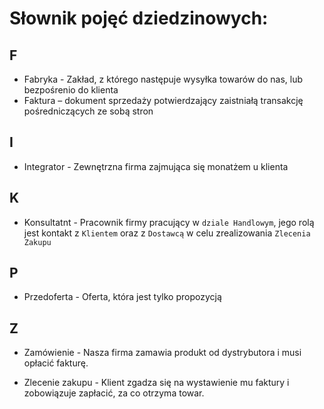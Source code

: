 # Słownik pojęć dziedzinowych:

## F
- Fabryka - Zakład, z którego następuje wysyłka towarów do nas, lub bezpośrenio do klienta
- Faktura – dokument sprzedaży potwierdzający zaistniałą transakcję pośredniczących ze sobą stron

## I

- Integrator - Zewnętrzna firma zajmująca się monatżem u klienta

## K
- Konsultatnt - Pracownik firmy pracujący w `dziale Handlowym`, jego rolą jest kontakt z `Klientem` oraz z `Dostawcą` w celu zrealizowania `Zlecenia Zakupu`

## P
- Przedoferta - Oferta, która jest tylko propozycją


## Z

- Zamówienie - Nasza firma zamawia produkt od dystrybutora i musi opłacić fakturę.

- Zlecenie zakupu - Klient zgadza się na wystawienie mu faktury i zobowiązuje zapłacić, za co otrzyma towar.
